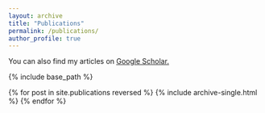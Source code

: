 ```yaml
---
layout: archive
title: "Publications"
permalink: /publications/
author_profile: true
---
```



 You can also find my articles on <u><a href="{{author.googlescholar}}">Google Scholar</a>.</u>


{% include base_path %}

{% for post in site.publications reversed %}
  {% include archive-single.html %}
{% endfor %}
